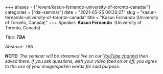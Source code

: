 +++
aliases = ["/event/kasun-fernando-university-of-toronto-canada/"]
categories = ["dai-seminar"]
date = "2021-05-25 08:33:27"
slug = "kasun-fernando-university-of-toronto-canada"
title = "Kasun Fernando (University of Toronto, Canada)"
+++
*Speaker:* **Kasun Fernando**  (University of Toronto, Canada)

*Title: **TBA***

*Abstract:* TBA

**NOTE:** *The seminar will be streamed live on our [YouTube
channel](https://www.youtube.com/channel/UCyNNg155G3iLS7l-qZjboyg) then
saved there. If you ask questions, with your video feed on or off, you
agree to the use of your image/spoken words for said purpose.*

